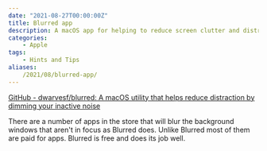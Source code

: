 ```yaml
---
date: "2021-08-27T00:00:00Z"
title: Blurred app
description: A macOS app for helping to reduce screen clutter and distractions
categories:
    - Apple
tags:
    - Hints and Tips
aliases:
    /2021/08/blurred-app/
---
```

[GitHub - dwarvesf/blurred: A macOS utility that helps reduce distraction by dimming your inactive noise](https://github.com/dwarvesf/blurred)

There are a number of apps in the store that will blur the background windows that aren't in focus as Blurred does. Unlike Blurred most of them are paid for apps. Blurred is free and does its job well.